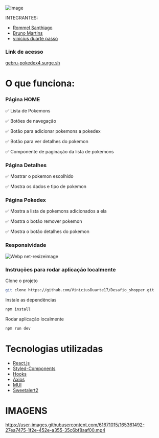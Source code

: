 ![image](https://user-images.githubusercontent.com/61671015/165355042-8d272f3c-cc94-4129-bf61-90452f580124.png)

INTEGRANTES: 
- [Rommel Santhiago](https://github.com/rommelsanthiago)
- [Bruno Martins](https://github.com/bzaws)
- [vinicius duarte passo](https://github.com/ViniciusDuarte17)

### Link de acesso 

<a href="https://gebru-pokedex4.surge.sh" target="_blank">gebru-pokedex4.surge.sh</a>

# O que funciona:
### Página HOME
✅ Lista de Pokemons

✅ Botões de navegação

✅ Botão para adicionar pokemons a pokedex

✅ Botão para ver detalhes do pokemon

✅ Componente de paginação da lista de pokemons

### Página Detalhes
✅ Mostrar o pokemon escolhido

✅ Mostra os dados e tipo de pokemon

###  Página Pokedex
✅ Mostra a lista de pokemons adicionados a ela

✅ Mostra o botão remover pokemon

✅ Mostra o botão detalhes do pokemon

### Responsividade
![Webp net-resizeimage](https://user-images.githubusercontent.com/61671015/165351130-75ee1f02-d272-483f-aa5b-cbf57dc120c2.png)

### Instruções para rodar aplicação localmente
 
 Clone o projeto

```bash
git clone https://github.com/ViniciusDuarte17/Desafio_shopper.git
```
Instale as dependências

```bash
npm install
```
Rodar aplicação localmente

```bash
npm run dev 
```

# Tecnologias utilizadas

- [React.js](https://pt-br.reactjs.org/docs/getting-started.html)
- [Styled-Components](https://styled-components.com/docs)
- [Hooks](https://pt-br.reactjs.org/docs/hooks-intro.html)
- [Axios](https://axios-http.com/ptbr/docs/intro)
- [MUI](https://mui.com/pt/)
- [Sweetalert2](https://sweetalert2.github.io)

# IMAGENS

https://user-images.githubusercontent.com/61671015/165361492-27ea7475-1f2e-452e-a355-35c6bf8aaf00.mp4
